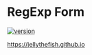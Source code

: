 # RegExp Form

[![version](https://img.shields.io/badge/version-0.0.1-blue.svg)]() 

https://jellythefish.github.io

